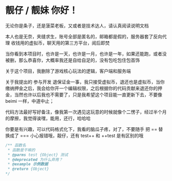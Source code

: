 # 靓仔 / 靓妹 你好！

无论你是条子，还是菠菜老板，又或者是技术达人，请认真阅读说明文档

本人也是无奈，夹缝求生，账号全部是匿名的，邮箱都是假的，服务器套了反向代理
收钱用的虚拟币，聊天用的第三方平台，阅后即焚

当你看到本项目时，也许是一天，也许是一月，也许是一年，如果还能跑，或者没被删，那么恭喜你，大概率我还是自给自足的，没有包吃包住包首饰

关于这个项目，我删除了游戏核心玩法的逻辑，客户端和服务端

关于我提出的 参与开发 退保证金一事，我只接受虚拟币，退还也是虚拟币，当你缴纳押金之后，我会给你开一个编辑权限，之后根据你的代码贡献来退还你的押金，当然也许以后我也不需要了，只是我希望这个项目能一直更新下去，不要像 beimi 一样，中道中止；

代码方法最好写好备注，像我第一次遇见这玩意的时候就像个二愣子，经过半个月的摩擦，我觉得诶嘿，能用，还行，哈哈哈

你要是有兴趣，可以代码格式化下，我看的脑瓜子疼，对了，不要随手 把 == 替换成了 === 小心报错哦，靓仔，还有 test++ 和 ++test 是有区别的哦

```js
/** 函数名
 * 函数是干嘛的
 * @parms test {Object} 测试
 * @deprecated 为什么弃用？
 * @example 示例数据
 * @return {Object}
*/
